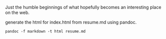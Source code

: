 Just the humble beginnings of what hopefully becomes an interesting place on the web.

generate the html for index.html from resume.md using pandoc.

    pandoc -f markdown -t html resume.md
